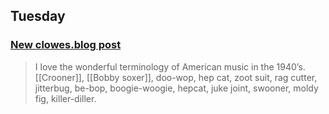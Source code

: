 ## Tuesday

### [New clowes.blog post](https://clowes.blog/2024/07/09/i-love-the.html)

> I love the wonderful terminology of American music in the 1940’s. [[Crooner]], [[Bobby soxer]], doo-wop, hep cat, zoot suit, rag cutter, jitterbug, be-bop, boogie-woogie, hepcat, juke joint, swooner, moldy fig, killer-diller.